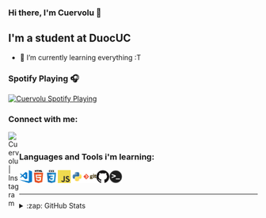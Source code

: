 ### Hi there, I'm Cuervolu 👋


## I'm a student at DuocUC

- 🌱 I’m currently learning everything :T

### Spotify Playing 🎧

[<img src="https://novatorem-cuervolu.vercel.app/" alt="Cuervolu Spotify Playing" width="350" />](https://open.spotify.com/user/cPYhH7s5Ts-Ptsu0QqutwA)

### Connect with me:

[<img align="left" alt="Cuervolu | Instagram" width="22px" src="https://cdn.jsdelivr.net/npm/simple-icons@v3/icons/instagram.svg" />][instagram]

<br />

### Languages and Tools i'm learning:

<img align="left" alt="Visual Studio Code" width="26px" src="https://raw.githubusercontent.com/github/explore/80688e429a7d4ef2fca1e82350fe8e3517d3494d/topics/visual-studio-code/visual-studio-code.png"/>
<img align="left" alt="HTML5" width="26px" src="https://raw.githubusercontent.com/github/explore/80688e429a7d4ef2fca1e82350fe8e3517d3494d/topics/html/html.png"/>
<img align="left" alt="CSS3" width="26px" src="https://raw.githubusercontent.com/github/explore/80688e429a7d4ef2fca1e82350fe8e3517d3494d/topics/css/css.png"/>
<img align="left" alt="JavaScript" width="26px" src="https://raw.githubusercontent.com/github/explore/80688e429a7d4ef2fca1e82350fe8e3517d3494d/topics/javascript/javascript.png"/>
<img align="left" alt="Python" width="26px" src="https://raw.githubusercontent.com/github/explore/80688e429a7d4ef2fca1e82350fe8e3517d3494d/topics/python/python.png"/>
<img align="left" alt="Git" width="26px" src="https://raw.githubusercontent.com/github/explore/80688e429a7d4ef2fca1e82350fe8e3517d3494d/topics/git/git.png"/>
<img align="left" alt="GitHub" width="26px" src="https://raw.githubusercontent.com/github/explore/78df643247d429f6cc873026c0622819ad797942/topics/github/github.png"/>
<img align="left" alt="Terminal" width="26px" src="https://raw.githubusercontent.com/github/explore/80688e429a7d4ef2fca1e82350fe8e3517d3494d/topics/terminal/terminal.png"/>


<br />
<br />

---

<details>
  <summary>:zap: GitHub Stats</summary>

  <img align="left" alt="Cuervolu GitHub Stats" src="https://github-readme-stats-nine-plum-53.vercel.app/api?username=cuervolu&show_icons=true&hide_border=true" />

</details>

[website]: https://instagram.com/cuervolu
[instagram]: https://instagram.com/cuervolu

